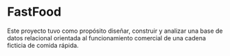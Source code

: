# FastFood
Este proyecto tuvo como propósito diseñar, construir y analizar una base de datos relacional orientada al funcionamiento comercial de una cadena ficticia de comida rápida. 
